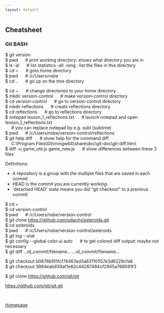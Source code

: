 ```yaml
---
layout: default
---
```


## Cheatsheet

### Git BASH

$ git version <br />
$ pwd &nbsp;&nbsp;&nbsp;&nbsp; # print working directory: shows what directory you are in <br />
$ ls -al &nbsp;&nbsp;&nbsp;&nbsp; # list statistics -all -long : list the files in this directory <br />
$ cd ~ &nbsp;&nbsp;&nbsp;&nbsp; # goto home directory <br />
$ pwd &nbsp;&nbsp;&nbsp;&nbsp; # /c/Users/nsbe <br />
$ cd .. &nbsp;&nbsp;&nbsp;&nbsp; # go up on the tree directory <br />

$ cd ~ &nbsp;&nbsp;&nbsp;&nbsp; # change directories to your home directory <br />
$ mkdir version-control &nbsp;&nbsp;&nbsp;&nbsp; # make version-control directory <br />
$ cd version-control &nbsp;&nbsp;&nbsp;&nbsp; # go to version-control directory <br />
$ mkdir reflections &nbsp;&nbsp;&nbsp;&nbsp; # create reflections directory <br />
$ cd reflections &nbsp;&nbsp;&nbsp;&nbsp; # go to reflections directory <br />
$ notepad lesson_1_reflections.txt &nbsp;&nbsp;&nbsp;&nbsp; # launch notepad and open lesson_1_reflections.txt <br />
&nbsp;&nbsp;&nbsp;&nbsp; # you can replace notepad by e.g. subl (sublime) <br />
$ pwd &nbsp;&nbsp;&nbsp;&nbsp; # /c/Users/nsbe/version-control/reflections <br />
$ git help diff &nbsp;&nbsp;&nbsp;&nbsp; # show help for the command diff <br />
&nbsp;&nbsp;&nbsp;&nbsp; C:\Program Files\Git\mingw64\share\doc\git-doc\git-diff.html <br />
$ diff -u game_old.js game_new.js	&nbsp;&nbsp;&nbsp;&nbsp; # show differences between these 2 files

Definitions:
- A repository is a group with the multiple files that are saved in each commit
- HEAD is the commit you are currently working
- 'detached HEAD' state means you did "git checkout" to a previous commit

$ cd ~ <br />
$ cd version-control <br />
$ pwd &nbsp;&nbsp;&nbsp;&nbsp; # /c/Users/nsbe/version-control <br />
$ git clone https://github.com/udacity/asteroids.git <br />
$ cd asteroids <br />
$ pwd &nbsp;&nbsp;&nbsp;&nbsp; # /c/Users/nsbe/version-control/asteroids <br />
$ git log --stat <br />
$ git config --global color.ui auto &nbsp;&nbsp;&nbsp;&nbsp; # to get colored diff output: maybe not necessary <br />
$ git diff   ...id_commit/filename...   ...id_commit/filename... <br />

$ git checkout b0678b161fcf74467ed3a63110557e3d6229cfa6 <br />
$ git checkout 3884eab839af1e82c44267484cf2945a766081f3

$ git clone https://github.com/git/git

https://github.com/git/git.git

<br />

[Homepage](../)
